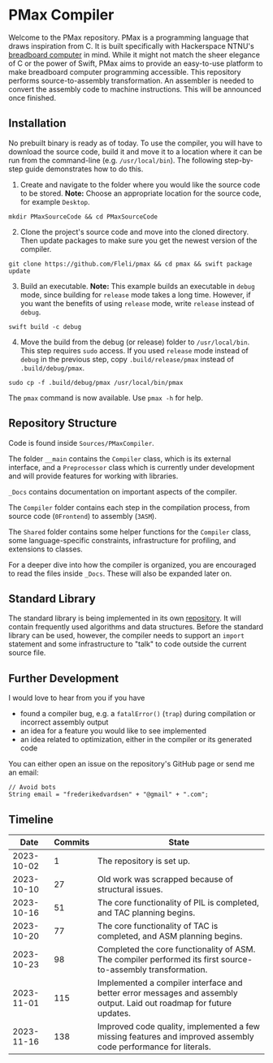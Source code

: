 # PMax Compiler

Welcome to the PMax repository. PMax is a programming language that draws inspiration from C. It is built specifically with Hackerspace NTNU's [breadboard computer](https://github.com/hackerspace-ntnu/BreadboardComputer) in mind. While it might not match the sheer elegance of C or the power of Swift, PMax aims to provide an easy-to-use platform to make breadboard computer programming accessible. This repository performs source-to-assembly transformation. An assembler is needed to convert the assembly code to machine instructions. This will be announced once finished.

## Installation

No prebuilt binary is ready as of today. To use the compiler, you will have to download the source code, build it and move it to a location where it can be run from the command-line (e.g. `/usr/local/bin`). The following step-by-step guide demonstrates how to do this.

1. Create and navigate to the folder where you would like the source code to be stored. **Note:** Choose an appropriate location for the source code, for example `Desktop`.

```
mkdir PMaxSourceCode && cd PMaxSourceCode
```

2. Clone the project's source code and move into the cloned directory. Then update packages to make sure you get the newest version of the compiler.

```
git clone https://github.com/Fleli/pmax && cd pmax && swift package update
```

3. Build an executable. **Note:** This example builds an executable in `debug` mode, since building for `release` mode takes a long time. However, if you want the benefits of using `release` mode, write `release` instead of `debug`.

```
swift build -c debug
```

4. Move the build from the debug (or release) folder to `/usr/local/bin`. This step requires `sudo` access. If you used `release` mode instead of `debug` in the previous step, copy `.build/release/pmax` instead of `.build/debug/pmax`.

```
sudo cp -f .build/debug/pmax /usr/local/bin/pmax
```

The `pmax` command is now available. Use `pmax -h` for help.

## Repository Structure

Code is found inside `Sources/PMaxCompiler`.

The folder `__main` contains the `Compiler` class, which is its external interface, and a `Preprocessor` class which is currently under development and will provide features for working with libraries.

`_Docs` contains documentation on important aspects of the compiler.

The `Compiler` folder contains each step in the compilation process, from source code (`0Frontend`) to assembly (`3ASM`).

The `Shared` folder contains some helper functions for the `Compiler` class, some language-specific constraints, infrastructure for profiling, and extensions to classes.

For a deeper dive into how the compiler is organized, you are encouraged to read the files inside `_Docs`. These will also be expanded later on.

## Standard Library

The standard library is being implemented in its own [repository](https://github.com/Fleli/PMax-StdLib). It will contain frequently used algorithms and data structures. Before the standard library can be used, however, the compiler needs to support an `import` statement and some infrastructure to "talk" to code outside the current source file.

## Further Development

I would love to hear from you if you have
- found a compiler bug, e.g. a `fatalError()` (`trap`) during compilation or incorrect assembly output
- an idea for a feature you would like to see implemented
- an idea related to optimization, either in the compiler or its generated code

You can either open an issue on the repository's GitHub page or send me an email:

```
// Avoid bots
String email = "frederikedvardsen" + "@gmail" + ".com";
```

## Timeline

Date        |   Commits |   State
------------|-----------|----------------------------------------------------------------------------------------------------------------------------------------------
2023-10-02  |   1       |   The repository is set up.
2023-10-10  |   27      |   Old work was scrapped because of structural issues.
2023-10-16  |   51      |   The core functionality of PIL is completed, and TAC planning begins.
2023-10-20  |   77      |   The core functionality of TAC is completed, and ASM planning begins.
2023-10-23  |   98      |   Completed the core functionality of ASM. The compiler performed its first source-to-assembly transformation.
2023-11-01  |   115     |   Implemented a compiler interface and better error messages and assembly output. Laid out roadmap for future updates.
2023-11-16  |   138     |   Improved code quality, implemented a few missing features and improved assembly code performance for literals.
